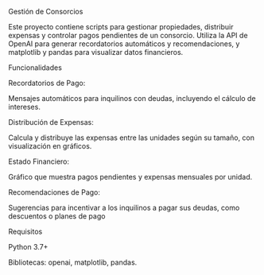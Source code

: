 Gestión de Consorcios

Este proyecto contiene scripts para gestionar propiedades, distribuir expensas y controlar pagos pendientes de un consorcio. Utiliza la API de OpenAI para generar recordatorios automáticos y recomendaciones, y matplotlib y pandas para visualizar datos financieros.



Funcionalidades

Recordatorios de Pago:

Mensajes automáticos para inquilinos con deudas, incluyendo el cálculo de intereses.

Distribución de Expensas:

Calcula y distribuye las expensas entre las unidades según su tamaño, con visualización en gráficos.

Estado Financiero:

Gráfico que muestra pagos pendientes y expensas mensuales por unidad.

Recomendaciones de Pago:

Sugerencias para incentivar a los inquilinos a pagar sus deudas, como descuentos o planes de pago


Requisitos

Python 3.7+

Bibliotecas: openai, matplotlib, pandas.

